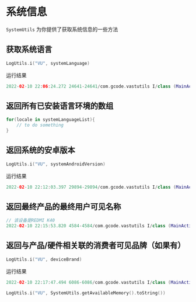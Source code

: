 # 系统信息

`SystemUtils` 为你提供了获取系统信息的一些方法

## 获取系统语言

```kotlin
LogUtils.i("VU", systemLanguage)
```

运行结果

```kotlin
2022-02-10 22:06:24.272 24641-24641/com.gcode.vastutils I/class (MainActivity.kt:52): zh
```

## 返回所有已安装语言环境的数组

```kotlin
for(locale in systemLanguageList){
    // to do something
}
```

## 返回系统的安卓版本

```kotlin
LogUtils.i("VU", systemAndroidVersion)
```

运行结果

```kotlin
2022-02-10 22:12:03.397 29894-29894/com.gcode.vastutils I/class (MainActivity.kt:52): 12
```

## 返回最终产品的最终用户可见名称

```kotlin
// 该设备是REDMI K40
2022-02-10 22:15:53.820 4584-4584/com.gcode.vastutils I/class (MainActivity.kt:52): M2012K11AC
```

## 返回与产品/硬件相关联的消费者可见品牌（如果有）

```kotlin
LogUtils.i("VU", deviceBrand)
```

运行结果

```kotlin
2022-02-10 22:17:47.494 6086-6086/com.gcode.vastutils I/class (MainActivity.kt:52): Redmi
```

```kotlin
LogUtils.i("VU", SystemUtils.getAvailableMemory().toString())
```